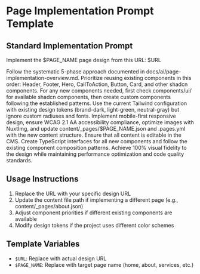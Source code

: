 # Page Implementation Prompt Template

## Standard Implementation Prompt

Implement the $PAGE_NAME page design from this URL: $URL

Follow the systematic 5-phase approach documented in docs/ai/page-implementation-overview.md. Prioritize reusing existing components in this order: Header, Footer, Hero, CallToAction, Button, Card, and other shadcn components. For any new components needed, first check components/ui/ for available shadcn components, then create custom components following the established patterns. Use the current Tailwind configuration with existing design tokens (brand-dark, light-green, neutral-gray) but ignore custom radiuses and fonts. Implement mobile-first responsive design, ensure WCAG 2.1 AA accessibility compliance, optimize images with NuxtImg, and update content/\_pages/$PAGE_NAME.json and .pages.yml with the new content structure. Ensure that all content is editable in the CMS. Create TypeScript interfaces for all new components and follow the existing component composition patterns. Achieve 100% visual fidelity to the design while maintaining performance optimization and code quality standards.

## Usage Instructions

1. Replace the URL with your specific design URL
2. Update the content file path if implementing a different page (e.g., content/\_pages/about.json)
3. Adjust component priorities if different existing components are available
4. Modify design tokens if the project uses different color schemes

## Template Variables

- `$URL`: Replace with actual design URL
- `$PAGE_NAME`: Replace with target page name (home, about, services, etc.)
